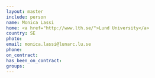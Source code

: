 ```yaml
---
layout: master
include: person
name: Monica Lassi
home: <a href="http://www.lth.se/">Lund University</a>
country: SE
photo:
email: monica.lassi@lunarc.lu.se
phone:
on_contract:
has_been_on_contract:
groups:
---
```

